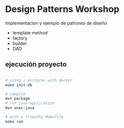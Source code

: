 # Design Patterns Workshop

Implementacion y ejemplo de patrones de diseño


* template method
* factory
* builder
* DAO

## ejecución proyecto

```bash

# using a postgres with docker
make init-db

# compile
mvn package
# run java application
mvn exec:java

# with a friendly Makefile 
make run
```


